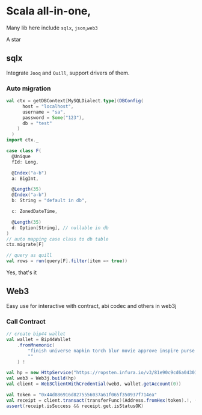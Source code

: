 # Scala all-in-one, 
Many lib here include `sqlx`, `json`,`web3`

A star 

## sqlx
Integrate `Jooq` and `Quill`, support drivers of them.
### Auto migration
```scala
val ctx = getDBContext[MySQLDialect.type](DBConfig(
      host = "localhost",
      username = "sa",
      password = Some("123"),
      db = "test"
    )
  )
import ctx._

case class F(
  @Unique
  fId: Long,

  @Index("a-b")
  a: BigInt,

  @Length(35)
  @Index("a-b")
  b: String = "default in db",

  c: ZonedDateTime,

  @Length(35)
  d: Option[String], // nullable in db
)
// auto mapping case class to db table
ctx.migrate[F]

// query as quill
val rows = run(query[F].filter(item => true))
```

Yes, that's it


## Web3
Easy use for interactive with contract, abi codec and others in web3j
### Call Contract
```scala
// create bip44 wallet
val wallet = Bip44Wallet
    .fromMnemonic(
        "finish universe napkin torch blur movie approve inspire purse easily false same",
        ""
    ) !

val hp = new HttpService("https://ropsten.infura.io/v3/81e90c9cd6a0430182e3a2bec37f2ba0")
val web3 = Web3j.build(hp)
val client = Web3ClientWithCredential(web3, wallet.getAccount(0))

val token = "0x44d886916d8275556037a61f065f350937f714ea"
val receipt = client.transact(transferFunc)(Address.fromHex(token).!, (wallet.getAccount(1).address, 100))
assert(receipt.isSuccess && receipt.get.isStatusOK)
```